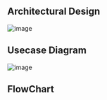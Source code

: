 ## Architectural Design

![image](https://user-images.githubusercontent.com/67991189/115020757-a39c8300-9ed8-11eb-8ac8-c0801d01827a.png)


## Usecase Diagram

![image](https://user-images.githubusercontent.com/67991189/115020833-c62e9c00-9ed8-11eb-8716-008076c8a5a7.png)


## FlowChart


